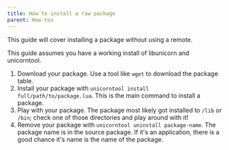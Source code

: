 ```yaml
---
title: How to install a raw package
parent: How-tos
---
```


This guide will cover installing a package without using a remote.

This guide assumes you have a working install of libunicorn and unicorntool.

1. Download your package. Use a tool like `wget` to download the package table.
2. Install your package with `unicorntool install full/path/to/package.lua`. This is the main command to install a package.
3. Play with your package. The package most likely got installed to `/lib` or `/bin`; check one of those directories and play around with it!
4. Remove your package with `unicorntool uninstall package-name`. The package name is in the source package. If it's an application, there is a good chance it's name is the name of the package.
